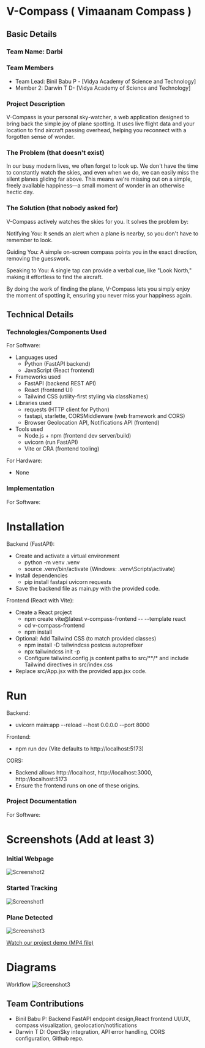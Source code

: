 # V-Compass ( Vimaanam Compass )

## Basic Details
### Team Name: Darbi

### Team Members
- Team Lead: Binil Babu P - [Vidya Academy of Science and Technology]
- Member 2:  Darwin T D- [Vidya Academy of Science and Technology]

### Project Description
V-Compass is your personal sky-watcher, a web application designed to bring back the simple joy of plane spotting. It uses live flight data and your location to find aircraft passing overhead, helping you reconnect with a forgotten sense of wonder.


### The Problem (that doesn't exist)
In our busy modern lives, we often forget to look up. We don't have the time to constantly watch the skies, and even when we do, we can easily miss the silent planes gliding far above. This means we're missing out on a simple, freely available happiness—a small moment of wonder in an otherwise hectic day.


### The Solution (that nobody asked for)
V-Compass actively watches the skies for you. It solves the problem by:

Notifying You: It sends an alert when a plane is nearby, so you don't have to remember to look.

Guiding You: A simple on-screen compass points you in the exact direction, removing the guesswork.

Speaking to You: A single tap can provide a verbal cue, like "Look North," making it effortless to find the aircraft.

By doing the work of finding the plane, V-Compass lets you simply enjoy the moment of spotting it, ensuring you never miss your happiness again.



## Technical Details
### Technologies/Components Used
For Software:
- Languages used
  - Python (FastAPI backend)
  - JavaScript (React frontend)
- Frameworks used
  - FastAPI (backend REST API)
  - React (frontend UI)
  - Tailwind CSS (utility-first styling via classNames)
- Libraries used
  - requests (HTTP client for Python)
  - fastapi, starlette, CORSMiddleware (web framework and CORS)
  - Browser Geolocation API, Notifications API (frontend)
- Tools used
  - Node.js + npm (frontend dev server/build)
  - uvicorn (run FastAPI)
  - Vite or CRA (frontend tooling)

For Hardware:
- None

### Implementation
For Software:

# Installation
Backend (FastAPI):
- Create and activate a virtual environment
  - python -m venv .venv
  - source .venv/bin/activate  (Windows: .venv\Scripts\activate)
- Install dependencies
  - pip install fastapi uvicorn requests
- Save the backend file as main.py with the provided code.

Frontend (React with Vite):
- Create a React project
  - npm create vite@latest v-compass-frontend -- --template react
  - cd v-compass-frontend
  - npm install
- Optional: Add Tailwind CSS (to match provided classes)
  - npm install -D tailwindcss postcss autoprefixer
  - npx tailwindcss init -p
  - Configure tailwind.config.js content paths to src/**/* and include Tailwind directives in src/index.css
- Replace src/App.jsx with the provided app.jsx code.

# Run
Backend:
- uvicorn main:app --reload --host 0.0.0.0 --port 8000

Frontend:
- npm run dev  (Vite defaults to http://localhost:5173)

CORS:
- Backend allows http://localhost, http://localhost:3000, http://localhost:5173
- Ensure the frontend runs on one of these origins.

### Project Documentation
For Software:

# Screenshots (Add at least 3)

### Initial Webpage
![Screenshot2](templates/Ui.jpg)


### Started Tracking
![Screenshot1](templates/UI1.jpg)

### Plane Detected
![Screenshot3](templates/ui3.jpg)

[Watch our project demo (MP4 file)](templates/result.mp4)


# Diagrams
Workflow
![Screenshot3](templates/workfloww.png)



## Team Contributions
- Binil Babu P: Backend FastAPI endpoint design,React frontend UI/UX, compass visualization, geolocation/notifications
- Darwin T D: OpenSky integration, API error handling, CORS configuration, Github repo.
